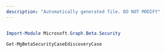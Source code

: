 ```yaml
---
description: "Automatically generated file. DO NOT MODIFY"
---
```


```powershell

Import-Module Microsoft.Graph.Beta.Security

Get-MgBetaSecurityCaseEdiscoveryCase

```